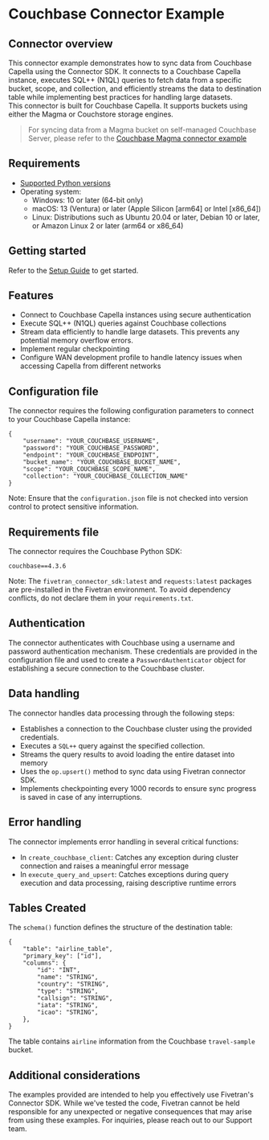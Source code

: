 # Couchbase Connector Example

## Connector overview


This connector example demonstrates how to sync data from Couchbase Capella using the Connector SDK. It connects to a Couchbase Capella instance, executes SQL++ (N1QL) queries to fetch data from a specific bucket, scope, and collection, and efficiently streams the data to destination table while implementing best practices for handling large datasets.  
This connector is built for Couchbase Capella. It supports buckets using either the Magma or Couchstore storage engines.  

> For syncing data from a Magma bucket on self-managed Couchbase Server, please refer to the [Couchbase Magma connector example](https://github.com/fivetran/fivetran_connector_sdk/blob/main/examples/source_examples/couchbase_magma)


## Requirements

* [Supported Python versions](https://github.com/fivetran/fivetran_connector_sdk/blob/main/README.md#requirements)   
* Operating system:
  * Windows: 10 or later (64-bit only)
  * macOS: 13 (Ventura) or later (Apple Silicon [arm64] or Intel [x86_64])
  * Linux: Distributions such as Ubuntu 20.04 or later, Debian 10 or later, or Amazon Linux 2 or later (arm64 or x86_64)

## Getting started

Refer to the [Setup Guide](https://fivetran.com/docs/connectors/connector-sdk/setup-guide) to get started.

## Features

- Connect to Couchbase Capella instances using secure authentication
- Execute SQL++ (N1QL) queries against Couchbase collections
- Stream data efficiently to handle large datasets. This prevents any potential memory overflow errors.
- Implement regular checkpointing
- Configure WAN development profile to handle latency issues when accessing Capella from different networks

## Configuration file

The connector requires the following configuration parameters to connect to your Couchbase Capella instance:

```
{
    "username": "YOUR_COUCHBASE_USERNAME",
    "password": "YOUR_COUCHBASE_PASSWORD",
    "endpoint": "YOUR_COUCHBASE_ENDPOINT",
    "bucket_name": "YOUR_COUCHBASE_BUCKET_NAME",
    "scope": "YOUR_COUCHBASE_SCOPE_NAME",
    "collection": "YOUR_COUCHBASE_COLLECTION_NAME"
}
```

Note: Ensure that the `configuration.json` file is not checked into version control to protect sensitive information.

## Requirements file

The connector requires the Couchbase Python SDK:

```
couchbase==4.3.6
```

Note: The `fivetran_connector_sdk:latest` and `requests:latest` packages are pre-installed in the Fivetran environment. To avoid dependency conflicts, do not declare them in your `requirements.txt`.

## Authentication

The connector authenticates with Couchbase using a username and password authentication mechanism. These credentials are provided in the configuration file and used to create a `PasswordAuthenticator` object for establishing a secure connection to the Couchbase cluster.

## Data handling

The connector handles data processing through the following steps:  
- Establishes a connection to the Couchbase cluster using the provided credentials.
- Executes a `SQL++` query against the specified collection.
- Streams the query results to avoid loading the entire dataset into memory
- Uses the `op.upsert()` method to sync data using Fivetran connector SDK.
- Implements checkpointing every 1000 records to ensure sync progress is saved in case of any interruptions.

## Error handling

The connector implements error handling in several critical functions:  
- In `create_couchbase_client`: Catches any exception during cluster connection and raises a meaningful error message
- In `execute_query_and_upsert`: Catches exceptions during query execution and data processing, raising descriptive runtime errors

## Tables Created

The `schema()` function defines the structure of the destination table:

```
{
    "table": "airline_table",
    "primary_key": ["id"],
    "columns": {
        "id": "INT",
        "name": "STRING",
        "country": "STRING",
        "type": "STRING",
        "callsign": "STRING",
        "iata": "STRING",
        "icao": "STRING",
    },
}
```
The table contains `airline` information from the Couchbase `travel-sample` bucket.


## Additional considerations

The examples provided are intended to help you effectively use Fivetran's Connector SDK. While we've tested the code, Fivetran cannot be held responsible for any unexpected or negative consequences that may arise from using these examples. For inquiries, please reach out to our Support team.
